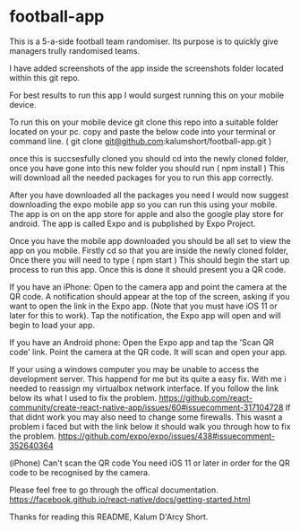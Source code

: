 # football-app

This is a 5-a-side football team randomiser. Its purpose is to quickly give managers trully randomised teams.

I have added screenshots of the app inside the screenshots folder located within this git repo.

For best results to run this app I would surgest running this on your mobile device. 

To run this on your mobile device git clone this repo into a suitable folder located on your pc.
copy and paste the below code into your terminal or command line.
( git clone git@github.com:kalumshort/football-app.git )

once this is succsesfully cloned you should cd into the newly cloned folder, once you have gone into this new 
folder you should run
( npm install )
This will download all the needed packages for you to run this app correctly.

After you have downloaded all the packages you need I would now suggest downloading the expo mobile app 
so you can run this using your mobile. The app is on on the app store for apple and also the google play store 
for android.
The app is called Expo and is pubplished by Expo Project.

Once you have the mobile app downloaded you should be all set to view the app on you mobile.
Firstly cd so that you are inside the newly cloned folder, Once there you will need to type
( npm start )
This should begin the start up process to run this app.
Once this is done it should present you a QR code.

If you have an iPhone:
Open to the camera app and point the camera at the QR code.
A notification should appear at the top of the screen, asking if you want to open the link in the Expo app. (Note that you must have iOS 11 or later for this to work).
Tap the notification, the Expo app will open and will begin to load your app.

If you have an Android phone:
Open the Expo app and tap the 'Scan QR code' link.
Point the camera at the QR code. It will scan and open your app.

If your using a windows computer you may be unable to access the development server.
This happend for me but its quite a easy fix. With me i needed to reassign my virtualbox network interface.
If you follow the link below its what I used to fix the problem.
https://github.com/react-community/create-react-native-app/issues/60#issuecomment-317104728
If that didnt work you may also need to change some firewalls. This wasnt a problem i faced but with the link below 
it should walk you through how to fix the problem.
https://github.com/expo/expo/issues/438#issuecomment-352640364

(iPhone) Can't scan the QR code
You need iOS 11 or later in order for the QR code to be recognised by the camera.


Please feel free to go through the offical documentation.
https://facebook.github.io/react-native/docs/getting-started.html

Thanks for reading this README,
Kalum D'Arcy Short.

